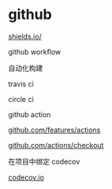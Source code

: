 # github

[shields.io/](https://shields.io/)

github workflow

自动化构建

travis ci

circle ci

github action

[github.com/features/actions](https://github.com/features/actions)

[github.com/actions/checkout](https://github.com/actions/checkout)

在项目中绑定 codecov

[codecov.io](https://codecov.io/)
